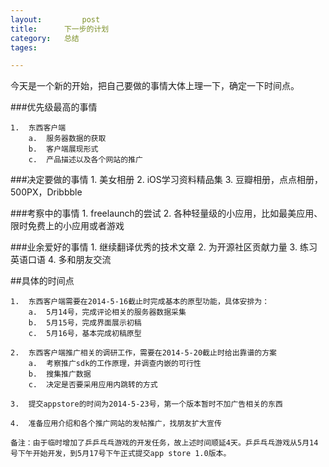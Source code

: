 ```yaml
---
layout: 		post
title:		下一步的计划
category:	总结
tages:		

---
```


今天是一个新的开始，把自己要做的事情大体上理一下，确定一下时间点。

###优先级最高的事情

	1.	东西客户端
		a.	服务器数据的获取
		b.	客户端展现形式
		c.	产品描述以及各个网站的推广
	

###决定要做的事情
	1.	美女相册
	2.	iOS学习资料精品集
	3.	豆瓣相册，点点相册，500PX，Dribbble


###考察中的事情
	1.	freelaunch的尝试
	2.	各种轻量级的小应用，比如最美应用、限时免费上的小应用或者游戏


###业余爱好的事情
	1.	继续翻译优秀的技术文章
	2.	为开源社区贡献力量
	3.	练习英语口语
	4.	多和朋友交流


##具体的时间点

	1.	东西客户端需要在2014-5-16截止时完成基本的原型功能，具体安排为：
		a.	5月14号，完成评论相关的服务器数据采集
		b.	5月15号，完成界面展示初稿
		c.	5月16号，基本完成初稿原型
		
	2.	东西客户端推广相关的调研工作，需要在2014-5-20截止时给出靠谱的方案
		a.	考察推广sdk的工作原理，并调查内嵌的可行性
		b.	搜集推广数据
		c.	决定是否要采用应用内跳转的方式
	
	3.	提交appstore的时间为2014-5-23号，第一个版本暂时不加广告相关的东西
	
	4.	准备应用介绍和各个推广网站的发帖推广，找朋友扩大宣传
	
	备注：由于临时增加了乒乒乓乓游戏的开发任务，故上述时间顺延4天。乒乒乓乓游戏从5月14号下午开始开发，到5月17号下午正式提交app store 1.0版本。		

	

	
	
